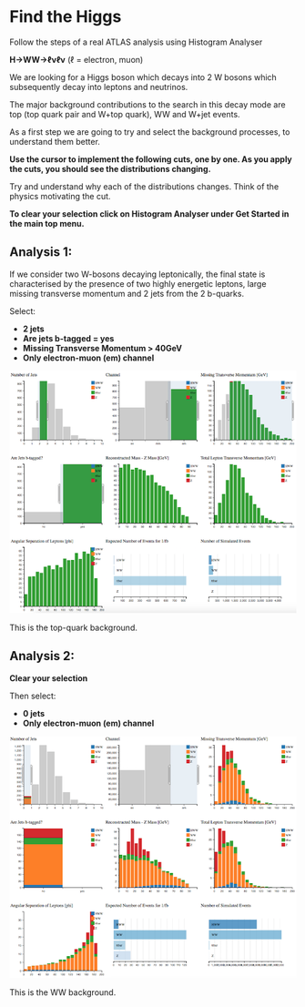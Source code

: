
# Find the Higgs

Follow the steps of a real ATLAS analysis using Histogram Analyser

**H->WW->ℓνℓν** (ℓ = electron, muon)

We are looking for a Higgs boson which decays into 2 W bosons which subsequently decay into leptons and neutrinos. 

The major background contributions to the search in this decay mode are top (top quark pair and W+top quark), WW and W+jet events.

As a first step we are going to try and select the background processes, to understand them better.

**Use the cursor to implement the following cuts, one by one.
As you apply the cuts, you should see the distributions changing.**  

Try and understand why each of the distributions changes.  Think of the physics motivating the cut.

**To clear your selection click on Histogram Analyser under Get Started in the main top menu.**

## Analysis 1:

If we consider two W-bosons decaying leptonically, the final state is characterised by the presence of two highly energetic leptons, large missing transverse momentum and 2 jets from the 2 b-quarks.

Select: 
* **2 jets**
* **Are jets b-tagged = yes**
* **Missing Transverse Momentum > 40GeV**
* **Only electron-muon (em) channel**


![](pictures/ttbarSelection.png)

This is the top-quark background.



## Analysis 2:

**Clear your selection**

Then select: 
* **0 jets**
* **Only electron-muon (em) channel**

![](pictures/WWselection1.png)

This is the WW background.



